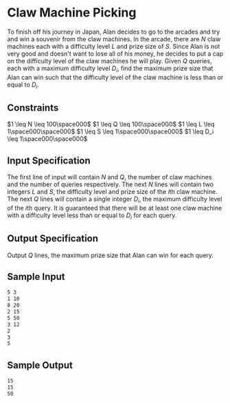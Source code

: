 # Claw Machine Picking

To finish off his journey in Japan, Alan decides to go to the arcades and try and win a souvenir from the claw machines. In the arcade, there are $N$ claw machines each with a difficulty level $L$ and prize size of $S$. Since Alan is not very good and doesn't want to lose all of his money, he decides to put a cap on the difficulty level of the claw machines he will play. Given $Q$ queries, each with a maximum difficulty level $D_i$, find the maximum prize size that Alan can win such that the difficulty level of the claw machine is less than or equal to $D_i$.

## Constraints

$1 \leq N \leq 100\space000$
$1 \leq Q \leq 100\space000$
$1 \leq L \leq 1\space000\space000$
$1 \leq S \leq 1\space000\space000$
$1 \leq D_i \leq 1\space000\space000$

## Input Specification

The first line of input will contain $N$ and $Q$, the number of claw machines and the number of queries respectively. The next $N$ lines will contain two integers $L$ and $S$, the difficulty level and prize size of the $i$th claw machine. The next $Q$ lines will contain a single integer $D_i$, the maximum difficulty level of the $i$th query. It is guaranteed that there will be at least one claw machine with a difficulty level less than or equal to $D_i$ for each query.

## Output Specification

Output $Q$ lines, the maximum prize size that Alan can win for each query.

## Sample Input

```txt
5 3
1 10
8 20
2 15
5 50
3 12
2
3
5
```

## Sample Output

```txt
15
15
50
```
